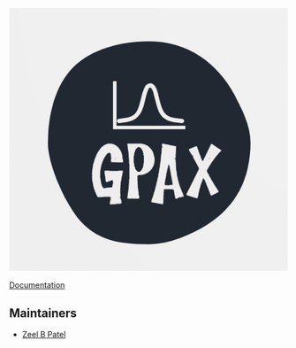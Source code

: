 ![](https://raw.githubusercontent.com/patel-zeel/gpax/main/docs/gpax.jpg)

[Documentation](https://patel-zeel.github.io/gpax/)

## Maintainers

* [Zeel B Patel](https://patel-zeel.github.io/)